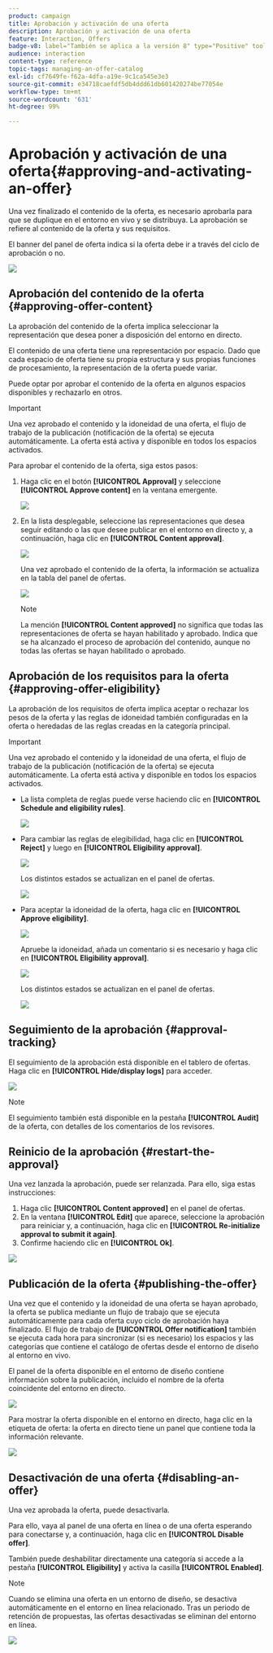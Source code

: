 ```yaml
---
product: campaign
title: Aprobación y activación de una oferta
description: Aprobación y activación de una oferta
feature: Interaction, Offers
badge-v8: label="También se aplica a la versión 8" type="Positive" tooltip="También se aplica a Campaign v8"
audience: interaction
content-type: reference
topic-tags: managing-an-offer-catalog
exl-id: cf7649fe-f62a-4dfa-a19e-9c1ca545e3e3
source-git-commit: e34718caefdf5db4ddd61db601420274be77054e
workflow-type: tm+mt
source-wordcount: '631'
ht-degree: 99%

---
```


# Aprobación y activación de una oferta{#approving-and-activating-an-offer}



Una vez finalizado el contenido de la oferta, es necesario aprobarla para que se duplique en el entorno en vivo y se distribuya. La aprobación se refiere al contenido de la oferta y sus requisitos.

El banner del panel de oferta indica si la oferta debe ir a través del ciclo de aprobación o no.

![](assets/offer_validate_001.png)

## Aprobación del contenido de la oferta {#approving-offer-content}

La aprobación del contenido de la oferta implica seleccionar la representación que desea poner a disposición del entorno en directo.

El contenido de una oferta tiene una representación por espacio. Dado que cada espacio de oferta tiene su propia estructura y sus propias funciones de procesamiento, la representación de la oferta puede variar.

Puede optar por aprobar el contenido de la oferta en algunos espacios disponibles y rechazarlo en otros.

>[!IMPORTANT]
>
>Una vez aprobado el contenido y la idoneidad de una oferta, el flujo de trabajo de la publicación (notificación de la oferta) se ejecuta automáticamente. La oferta está activa y disponible en todos los espacios activados.

Para aprobar el contenido de la oferta, siga estos pasos:

1. Haga clic en el botón **[!UICONTROL Approval]** y seleccione **[!UICONTROL Approve content]** en la ventana emergente.

   ![](assets/offer_validate_002.png)

1. En la lista desplegable, seleccione las representaciones que desea seguir editando o las que desee publicar en el entorno en directo y, a continuación, haga clic en **[!UICONTROL Content approval]**.

   ![](assets/offer_validate_003.png)

   Una vez aprobado el contenido de la oferta, la información se actualiza en la tabla del panel de ofertas.

   ![](assets/offer_validate_004.png)

   >[!NOTE]
   >
   >La mención **[!UICONTROL Content approved]** no significa que todas las representaciones de oferta se hayan habilitado y aprobado. Indica que se ha alcanzado el proceso de aprobación del contenido, aunque no todas las ofertas se hayan habilitado o aprobado.

## Aprobación de los requisitos para la oferta {#approving-offer-eligibility}

La aprobación de los requisitos de oferta implica aceptar o rechazar los pesos de la oferta y las reglas de idoneidad también configuradas en la oferta o heredadas de las reglas creadas en la categoría principal.

>[!IMPORTANT]
>
>Una vez aprobado el contenido y la idoneidad de una oferta, el flujo de trabajo de la publicación (notificación de la oferta) se ejecuta automáticamente. La oferta está activa y disponible en todos los espacios activados.

* La lista completa de reglas puede verse haciendo clic en **[!UICONTROL Schedule and eligibility rules]**.

  ![](assets/offer_validate_005.png)

* Para cambiar las reglas de elegibilidad, haga clic en **[!UICONTROL Reject]** y luego en **[!UICONTROL Eligibility approval]**.

  ![](assets/offer_validate_007.png)

  Los distintos estados se actualizan en el panel de ofertas.

  ![](assets/offer_validate_006.png)

* Para aceptar la idoneidad de la oferta, haga clic en **[!UICONTROL Approve eligibility]**.

  ![](assets/offer_validate_008.png)

  Apruebe la idoneidad, añada un comentario si es necesario y haga clic en **[!UICONTROL Eligibility approval]**.

  ![](assets/offer_validate_009.png)

  Los distintos estados se actualizan en el panel de ofertas.

  ![](assets/offer_validate_010.png)

## Seguimiento de la aprobación {#approval-tracking}

El seguimiento de la aprobación está disponible en el tablero de ofertas. Haga clic en **[!UICONTROL Hide/display logs]** para acceder.

![](assets/offer_validate_012.png)

>[!NOTE]
>
>El seguimiento también está disponible en la pestaña **[!UICONTROL Audit]** de la oferta, con detalles de los comentarios de los revisores.

## Reinicio de la aprobación {#restart-the-approval}

Una vez lanzada la aprobación, puede ser relanzada. Para ello, siga estas instrucciones:

1. Haga clic **[!UICONTROL Content approved]** en el panel de ofertas.
1. En la ventana **[!UICONTROL Edit]** que aparece, seleccione la aprobación para reiniciar y, a continuación, haga clic en **[!UICONTROL Re-initialize approval to submit it again]**.
1. Confirme haciendo clic en **[!UICONTROL Ok]**.

![](assets/offer_validate_013.png)

## Publicación de la oferta {#publishing-the-offer}

Una vez que el contenido y la idoneidad de una oferta se hayan aprobado, la oferta se publica mediante un flujo de trabajo que se ejecuta automáticamente para cada oferta cuyo ciclo de aprobación haya finalizado. El flujo de trabajo de **[!UICONTROL Offer notification]** también se ejecuta cada hora para sincronizar (si es necesario) los espacios y las categorías que contiene el catálogo de ofertas desde el entorno de diseño al entorno en vivo.

El panel de la oferta disponible en el entorno de diseño contiene información sobre la publicación, incluido el nombre de la oferta coincidente del entorno en directo.

![](assets/offer_golive_001.png)

Para mostrar la oferta disponible en el entorno en directo, haga clic en la etiqueta de oferta: la oferta en directo tiene un panel que contiene toda la información relevante.

![](assets/offer_golive_002.png)

## Desactivación de una oferta {#disabling-an-offer}

Una vez aprobada la oferta, puede desactivarla.

Para ello, vaya al panel de una oferta en línea o de una oferta esperando para conectarse y, a continuación, haga clic en **[!UICONTROL Disable offer]**.

También puede deshabilitar directamente una categoría si accede a la pestaña **[!UICONTROL Eligibility]** y activa la casilla **[!UICONTROL Enabled]**.

>[!NOTE]
>
>Cuando se elimina una oferta en un entorno de diseño, se desactiva automáticamente en el entorno en línea relacionado. Tras un periodo de retención de propuestas, las ofertas desactivadas se eliminan del entorno en línea.

![](assets/offer_preview_deactivate.png)
